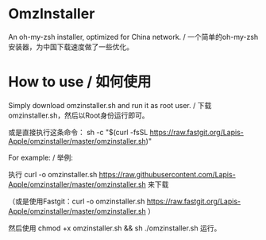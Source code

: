 # OmzInstaller
An oh-my-zsh installer, optimized for China network. / 一个简单的oh-my-zsh安装器，为中国下载速度做了一些优化。

# How to use / 如何使用
Simply download omzinstaller.sh and run it as root user. / 下载omzinstaller.sh，然后以Root身份运行即可。

或是直接执行这条命令： sh -c "$(curl -fsSL https://raw.fastgit.org/Lapis-Apple/omzinstaller/master/omzinstaller.sh)"

For example: / 举例:

执行 curl -o omzinstaller.sh https://raw.githubusercontent.com/Lapis-Apple/omzinstaller/master/omzinstaller.sh 来下载

（或是使用Fastgit：curl -o omzinstaller.sh https://raw.fastgit.org/Lapis-Apple/omzinstaller/master/omzinstaller.sh ）

然后使用 chmod +x omzinstaller.sh && sh ./omzinstaller.sh 运行。
